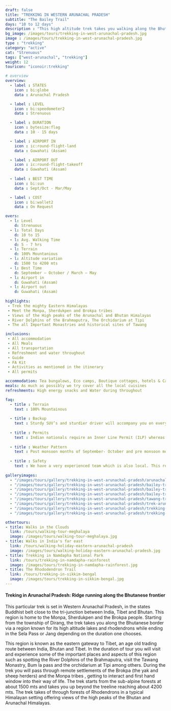 ```yaml
---
draft: false
title: "TREKKING IN WESTERN ARUNACHAL PRADESH"
subtitle: "The Bailey Trail"
days: "10 to 12 days"
description : "This high altitude trek takes you walking along the Bhutanese border between prestine high altitude lakes"
bg_image: /images/tours/trekking-in-west-arunachal-pradesh.jpg
image : /images/tours/trekking-in-west-arunachal-pradesh.jpg
type : "trekking"
category: "active"
cat: "Strenuous"
tags: ["west-arunachal", "trekking"]
weight: 12
touricon: "iconoir:trekking"

# overview
overview:
  - label : STATES
    icon : bi:globe
    data : Arunachal Pradesh

  - label : LEVEL
    icon : bi:speedometer2
    data : Strenuous

  - label : DURATION
    icon : bytesize:flag
    data : 10 - 15 days

  - label : AIRPORT IN
    icon : ic:round-flight-land
    data : Guwahati (Assam)

  - label : AIRPORT OUT
    icon : ic:round-flight-takeoff
    data : Guwahati (Assam)
    
  - label : BEST TIME
    icon : bi:sun
    data : Sept/Oct - Mar/May

  - label : COST
    icon : bi:wallet2
    data : On Request

overs:
  - l: Level 
    d: Strenuous
  - l: Total Days 
    d: 10 to 15
  - l: Avg. Walking Time 
    d: 5 - 7 hrs
  - l: Terrain 
    d: 100% Mountanious
  - l: Altitude variation 
    d: 1500 to 4200 mts
  - l: Best Time 
    d: September – October / March – May
  - l: Airport in 
    d: Guwahati (Assam)
  - l: Airport out 
    d: Guwahati (Assam)
 
highlights: 
 - Trek the mighty Eastern Himalayas
 - Meet the Monpa, Sherdukpen and Brokpa tribes
 - Views of the High peaks of the Arunachal and Bhutan Himalayas
 - River Dolphins of the Brahmaputra, The Orchidarium at Tipi
 - The all Important Monastries and historical sites of Tawang

inclusions:
 - All accommodation
 - All Meals
 - All transportation
 - Refreshment and water throughout
 - Guide 
 - FA Kit
 - Activities as mentioned in the itinerary
 - All permits

accommodation: Tea bungalows, Eco camps, Boutique cottages, hotels & Camping
meals: As much as possibly we try cover all the local cuisines
refreshments: High energy snacks and Water during throughout

faq:
  - title : Terrain
    text : 100% Mountainous
  
  - title : Backup
    text : Sturdy SUV’s and sturdier driver will accompany you on every trip. The condition of roads do not allow for larger vehicles, however do our best to provide you the best in comfort in relation to the routes that we ply on.
  
  - title : Permits
    text : Indian nationals require an Inner Line Permit (ILP) whereas foreign nationals require a Restricted Area Permit (RAP / PAP). These have a govt. charge attached to them. Rest assured we take care of the arrangements.
  
  - title : Weather Pattern
    text : Post monsoon months of September- October and pre monsoon months of March-April are very pleasant with blue skies and a fair days. Peak winters are from November to February with the mercury coming down below 0 C, with heavy snowfall.
  
  - title : Safety
    text : We have a very experienced team which is also local. This reflects in the overall safety of our tours. Rest assured your guides know where extra attention is required and when. All our routes are well known to us, we know where the nearest medical facilities are, we know whom to contact if in case of an emergency, we know all the alternate routes in case of road blockages. We have CASEVAC protocols in place to streamline the process in case of emergencies. You can rest easy knowing that in the outdoors in general and this region in particular you are in safe hands with us.
  
galleryimages:
  - "/images/tours/gallery/trekking-in-west-arunachal-pradesh/arunachal-pradesh-trek.jpg"
  - "/images/tours/gallery/trekking-in-west-arunachal-pradesh/bailey-trail-arunachal-pradesh-trek.jpg"
  - "/images/tours/gallery/trekking-in-west-arunachal-pradesh/bailey-trail-trekking.jpg"
  - "/images/tours/gallery/trekking-in-west-arunachal-pradesh/bailey-trail.jpg"
  - "/images/tours/gallery/trekking-in-west-arunachal-pradesh/tawang-trek.jpg"
  - "/images/tours/gallery/trekking-in-west-arunachal-pradesh/trek-arunachal-pradesh-himalayas.jpg"
  - "/images/tours/gallery/trekking-in-west-arunachal-pradesh/trekking-in-eastern-himalayas.jpg"
  - "/images/tours/gallery/trekking-in-west-arunachal-pradesh/trekking-in-tawang.jpg"

othertours:
- title: Walks in the Clouds
  link: /tours/walking-tour-meghalaya
  image: /images/tours/walking-tour-meghalaya.jpg
- title: Walks in India's far east
  link: /tours/walking-holiday-eastern-arunachal-pradesh
  image: /images/tours/walking-holiday-eastern-arunachal-pradesh.jpg
- title: Trekking in Namdapha National Park
  link: /tours/trekking-in-namdapha-rainforest
  image: /images/tours/trekking-in-namdapha-rainforest.jpg
- title: The Rhododendron Trail
  link: /tours/trekking-in-sikkim-bengal
  image: /images/tours/trekking-in-sikkim-bengal.jpg
---
```


#### Treking in Arunachal Pradesh: Ridge running along the Bhutanese frontier

This particular trek is set in Western Arunachal Pradesh, in the states Buddhist belt close to the tri-junction between India, Tibet and Bhutan. This region is home to the Monpa,  Sherdukpen and the Brokpa people. Starting from the township of Dirang, the trek takes you along the Bhutanese border via a region known for its high altitude lakes and rhodendrons while ending in the Sela Pass or Jang depending on the duration one chooses.

This region is known as the eastern gateway to Tibet, an age old trading route between India, Bhutan and Tibet. In the duration of tour you will visit and experience some of the important places and aspects of this region such as spotting the River Dolphins of the Brahmaputra, visit the Tawang Monastry, Bum la pass and the orchidarium at Tipi among others. During the trek you will pass through remote settlements of the Brokpa (the yak and sheep herders) and the Monpa tribes , getting to interact and first hand window into their way of life. The trek starts from the sub-alpine forests at about 1500 mts and takes you up beyond the treeline reaching about 4200 mts. The trek takes of through forests of Rhodendrons in a typical Himalayan setting offering views of the high peaks of the Bhutan and Arunachal Himalayas.